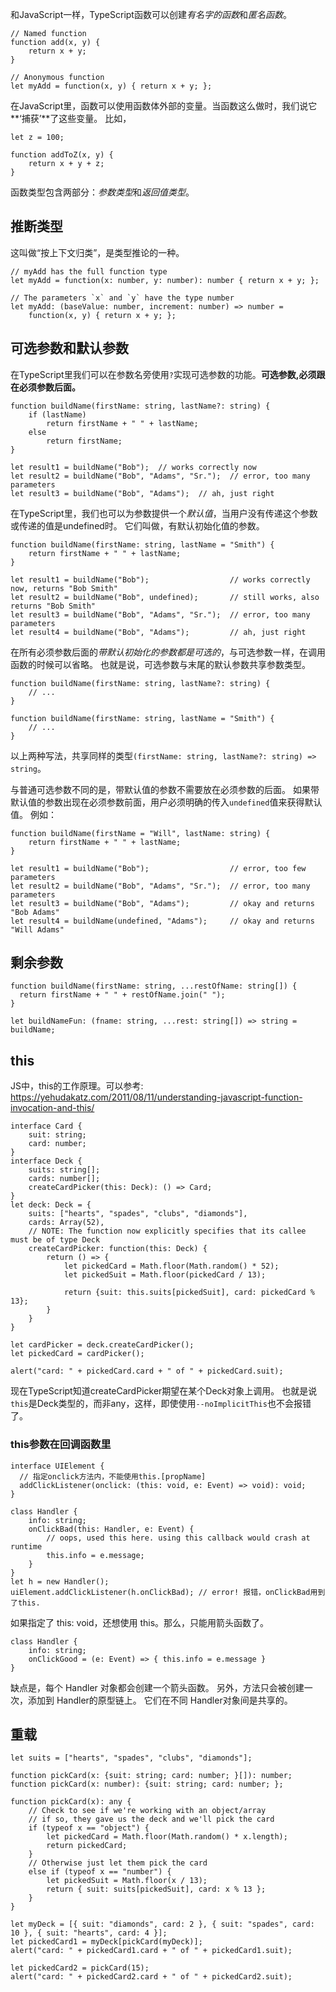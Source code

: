 
和JavaScript一样，TypeScript函数可以创建*有名字的函数*和*匿名函数*。

```
// Named function
function add(x, y) {
    return x + y;
}

// Anonymous function
let myAdd = function(x, y) { return x + y; };
```

在JavaScript里，函数可以使用函数体外部的变量。当函数这么做时，我们说它**‘捕获’**了这些变量。
比如，
```
let z = 100;

function addToZ(x, y) {
    return x + y + z;
}
```


函数类型包含两部分：*参数类型*和*返回值类型*。

##  推断类型

这叫做“按上下文归类”，是类型推论的一种。

```
// myAdd has the full function type
let myAdd = function(x: number, y: number): number { return x + y; };

// The parameters `x` and `y` have the type number
let myAdd: (baseValue: number, increment: number) => number =
    function(x, y) { return x + y; };
```


##  可选参数和默认参数

在TypeScript里我们可以在参数名旁使用`?`实现可选参数的功能。**可选参数,必须跟在必须参数后面。**

```
function buildName(firstName: string, lastName?: string) {
    if (lastName)
        return firstName + " " + lastName;
    else
        return firstName;
}

let result1 = buildName("Bob");  // works correctly now
let result2 = buildName("Bob", "Adams", "Sr.");  // error, too many parameters
let result3 = buildName("Bob", "Adams");  // ah, just right
```

在TypeScript里，我们也可以为参数提供一个*默认值*，当用户没有传递这个参数或传递的值是undefined时。
它们叫做，有默认初始化值的参数。

```
function buildName(firstName: string, lastName = "Smith") {
    return firstName + " " + lastName;
}

let result1 = buildName("Bob");                  // works correctly now, returns "Bob Smith"
let result2 = buildName("Bob", undefined);       // still works, also returns "Bob Smith"
let result3 = buildName("Bob", "Adams", "Sr.");  // error, too many parameters
let result4 = buildName("Bob", "Adams");         // ah, just right
```


在所有必须参数后面的*带默认初始化的参数都是可选的*，与可选参数一样，在调用函数的时候可以省略。
也就是说，可选参数与末尾的默认参数共享参数类型。

```
function buildName(firstName: string, lastName?: string) {
    // ...
}

function buildName(firstName: string, lastName = "Smith") {
    // ...
}
```
以上两种写法，共享同样的类型`(firstName: string, lastName?: string) => string`。


与普通可选参数不同的是，带默认值的参数不需要放在必须参数的后面。
如果带默认值的参数出现在必须参数前面，用户必须明确的传入`undefined`值来获得默认值。 
例如：

```
function buildName(firstName = "Will", lastName: string) {
    return firstName + " " + lastName;
}

let result1 = buildName("Bob");                  // error, too few parameters
let result2 = buildName("Bob", "Adams", "Sr.");  // error, too many parameters
let result3 = buildName("Bob", "Adams");         // okay and returns "Bob Adams"
let result4 = buildName(undefined, "Adams");     // okay and returns "Will Adams"
```


##  剩余参数

```
function buildName(firstName: string, ...restOfName: string[]) {
  return firstName + " " + restOfName.join(" ");
}

let buildNameFun: (fname: string, ...rest: string[]) => string = buildName;
```

##  this
JS中，this的工作原理。可以参考: https://yehudakatz.com/2011/08/11/understanding-javascript-function-invocation-and-this/

```
interface Card {
    suit: string;
    card: number;
}
interface Deck {
    suits: string[];
    cards: number[];
    createCardPicker(this: Deck): () => Card;
}
let deck: Deck = {
    suits: ["hearts", "spades", "clubs", "diamonds"],
    cards: Array(52),
    // NOTE: The function now explicitly specifies that its callee must be of type Deck
    createCardPicker: function(this: Deck) {
        return () => {
            let pickedCard = Math.floor(Math.random() * 52);
            let pickedSuit = Math.floor(pickedCard / 13);

            return {suit: this.suits[pickedSuit], card: pickedCard % 13};
        }
    }
}

let cardPicker = deck.createCardPicker();
let pickedCard = cardPicker();

alert("card: " + pickedCard.card + " of " + pickedCard.suit);
```

现在TypeScript知道createCardPicker期望在某个Deck对象上调用。 
也就是说 `this`是Deck类型的，而非any，这样，即使使用`--noImplicitThis`也不会报错了。

### this参数在回调函数里

```
interface UIElement {
  // 指定onclick方法内，不能使用this.[propName]
  addClickListener(onclick: (this: void, e: Event) => void): void;
}

class Handler {
    info: string;
    onClickBad(this: Handler, e: Event) {
        // oops, used this here. using this callback would crash at runtime
        this.info = e.message;
    }
}
let h = new Handler();
uiElement.addClickListener(h.onClickBad); // error! 报错，onClickBad用到了this.
```

如果指定了 this: void，还想使用 this。那么，只能用箭头函数了。

```
class Handler {
    info: string;
    onClickGood = (e: Event) => { this.info = e.message }
}
```

缺点是，每个 Handler 对象都会创建一个箭头函数。
另外，方法只会被创建一次，添加到 Handler的原型链上。 它们在不同 Handler对象间是共享的。


##  重载

```
let suits = ["hearts", "spades", "clubs", "diamonds"];

function pickCard(x: {suit: string; card: number; }[]): number;
function pickCard(x: number): {suit: string; card: number; };

function pickCard(x): any {
    // Check to see if we're working with an object/array
    // if so, they gave us the deck and we'll pick the card
    if (typeof x == "object") {
        let pickedCard = Math.floor(Math.random() * x.length);
        return pickedCard;
    }
    // Otherwise just let them pick the card
    else if (typeof x == "number") {
        let pickedSuit = Math.floor(x / 13);
        return { suit: suits[pickedSuit], card: x % 13 };
    }
}

let myDeck = [{ suit: "diamonds", card: 2 }, { suit: "spades", card: 10 }, { suit: "hearts", card: 4 }];
let pickedCard1 = myDeck[pickCard(myDeck)];
alert("card: " + pickedCard1.card + " of " + pickedCard1.suit);

let pickedCard2 = pickCard(15);
alert("card: " + pickedCard2.card + " of " + pickedCard2.suit);
```